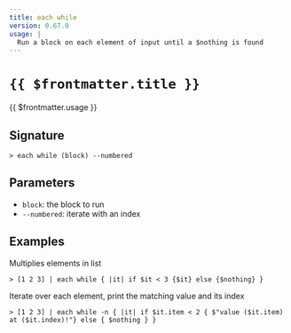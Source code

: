 ```yaml
---
title: each while
version: 0.67.0
usage: |
  Run a block on each element of input until a $nothing is found
---
```


# <code>{{ $frontmatter.title }}</code>

<div style='white-space: pre-wrap;'>{{ $frontmatter.usage }}</div>

## Signature

```> each while (block) --numbered```

## Parameters

 -  `block`: the block to run
 -  `--numbered`: iterate with an index

## Examples

Multiplies elements in list
```shell
> [1 2 3] | each while { |it| if $it < 3 {$it} else {$nothing} }
```

Iterate over each element, print the matching value and its index
```shell
> [1 2 3] | each while -n { |it| if $it.item < 2 { $"value ($it.item) at ($it.index)!"} else { $nothing } }
```
